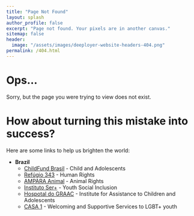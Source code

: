 ```yaml
---
title: "Page Not Found"
layout: splash
author_profile: false
excerpt: "Page not found. Your pixels are in another canvas."
sitemap: false
header:
  image: "/assets/images/deeployer-website-headers-404.png"
permalink: /404.html
---
```


# Ops...

Sorry, but the page you were trying to view does not exist.

# How about turning this mistake into success?

Here are some links to help us brighten the world:

- **Brazil**
  - [ChildFund Brasil](http://www.apadrinhamento.org.br/) - Child and Adolescents
  - [Refúgio 343](https://www.refugio343.org/) - Human Rights
  - [AMPARA Animal](https://amparanimal.org.br/) - Animal Rights
  - [Instituto Ser+](https://sermais.org.br/) - Youth Social Inclusion
  - [Hospotal do GRAAC](http://www.graacc.org.br/) - Institute for Assistance to Children and Adolescents
  - [CASA 1](https://www.casaum.org/) - Welcoming and Supportive Services to LGBT+ youth

